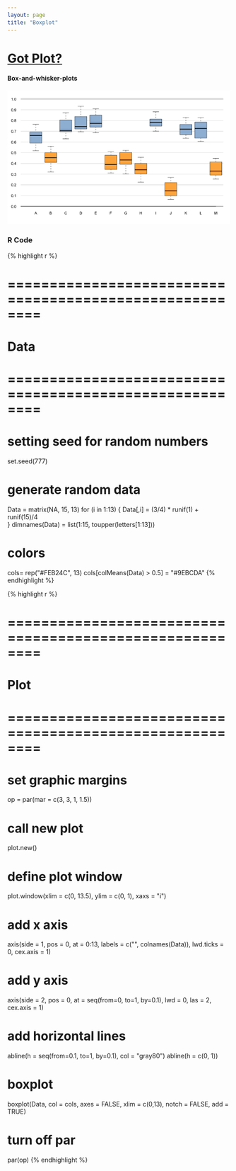 ```yaml
---
layout: page
title: "Boxplot"
---
```




# [Got Plot?](/work/gotplot)

#### Box-and-whisker-plots

![center](/work/gotplot/figs/boxplot-plot.png) 




### R Code


{% highlight r %}
# ========================================================
# Data
# ========================================================
# setting seed for random numbers
set.seed(777)

# generate random data
Data = matrix(NA, 15, 13)
for (i in 1:13) {
  Data[,i] = (3/4) * runif(1) + runif(15)/4  
}
dimnames(Data) = list(1:15, toupper(letters[1:13]))

# colors
cols= rep("#FEB24C", 13)
cols[colMeans(Data) > 0.5] = "#9EBCDA"
{% endhighlight %}



{% highlight r %}
# ========================================================
# Plot
# ========================================================
# set graphic margins
op = par(mar = c(3, 3, 1, 1.5))
# call new plot
plot.new()
# define plot window
plot.window(xlim = c(0, 13.5), ylim = c(0, 1), xaxs = "i")
# add x axis
axis(side = 1, pos = 0, at = 0:13, labels = c("", colnames(Data)), 
     lwd.ticks = 0, cex.axis = 1)
# add y axis
axis(side = 2, pos = 0, at = seq(from=0, to=1, by=0.1), lwd = 0, 
     las = 2, cex.axis = 1)
# add horizontal lines
abline(h = seq(from=0.1, to=1, by=0.1), col = "gray80")
abline(h = c(0, 1))
# boxplot
boxplot(Data, col = cols, axes = FALSE, xlim = c(0,13), 
        notch = FALSE, add = TRUE)
# turn off par
par(op)
{% endhighlight %}




